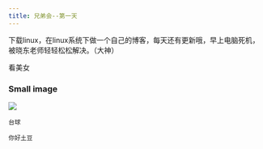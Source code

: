 ```yaml
---
title: 兄弟会--第一天
---
```






下载linux，在linux系统下做一个自己的博客，每天还有更新哦，早上电脑死机，被晓东老师轻轻松松解决。（大神）

看美女

### Small image

![](http://img0.imgtn.bdimg.com/it/u=3298728661,552425777&fm=26&gp=0.jpg)

 

```
台球
```

```
你好土豆
```

